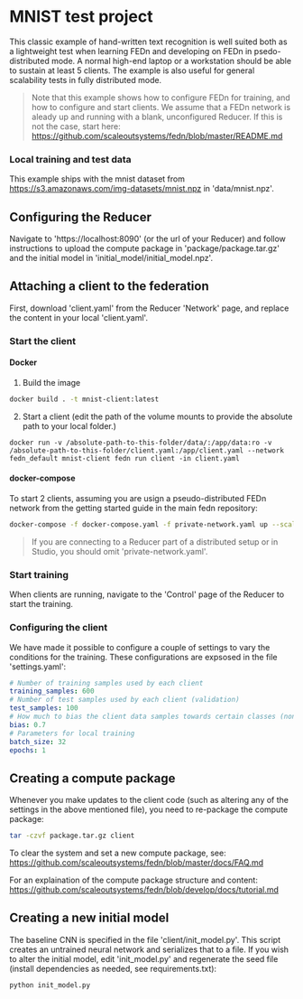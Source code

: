 # MNIST test project
This classic example of hand-written text recognition is well suited both as a lightweight test when learning FEDn and developing on FEDn in psedo-distributed mode. A normal high-end laptop or a workstation should be able to sustain at least 5 clients. The example is also useful for general scalability tests in fully distributed mode. 

> Note that this example shows how to configure FEDn for training, and how to configure and start clients. We assume that a FEDn network is aleady up and running with a blank, unconfigured Reducer. If this is not the case, start here: https://github.com/scaleoutsystems/fedn/blob/master/README.md

### Local training and test data
This example ships with the mnist dataset from https://s3.amazonaws.com/img-datasets/mnist.npz in 'data/mnist.npz'. 

## Configuring the Reducer  
Navigate to 'https://localhost:8090' (or the url of your Reducer) and follow instructions to upload the compute package in 'package/package.tar.gz' and the initial model in 'initial_model/initial_model.npz'. 

## Attaching a client to the federation

First, download 'client.yaml' from the Reducer 'Network' page, and replace the content in your local 'client.yaml'. 

### Start the client

#### Docker
1. Build the image

``` bash
docker build . -t mnist-client:latest
```

2. Start a client (edit the path of the volume mounts to provide the absolute path to your local folder.)
```
docker run -v /absolute-path-to-this-folder/data/:/app/data:ro -v /absolute-path-to-this-folder/client.yaml:/app/client.yaml --network fedn_default mnist-client fedn run client -in client.yaml 
```

#### docker-compose
To start 2 clients, assuming you are usign a pseudo-distributed FEDn network from the getting started guide in the main fedn repository: 

```bash
docker-compose -f docker-compose.yaml -f private-network.yaml up --scale client=2 
```
> If you are connecting to a Reducer part of a distributed setup or in Studio, you should omit 'private-network.yaml'. 

### Start training 
When clients are running, navigate to the 'Control' page of the Reducer to start the training. 

### Configuring the client
We have made it possible to configure a couple of settings to vary the conditions for the training. These configurations are expsosed in the file 'settings.yaml': 

```yaml 
# Number of training samples used by each client
training_samples: 600
# Number of test samples used by each client (validation)
test_samples: 100
# How much to bias the client data samples towards certain classes (non-IID data partitions)
bias: 0.7
# Parameters for local training
batch_size: 32
epochs: 1
```

## Creating a compute package
Whenever you make updates to the client code (such as altering any of the settings in the above mentioned file), you need to re-package the compute package:

```bash
tar -czvf package.tar.gz client
```
To clear the system and set a new compute package, see: https://github.com/scaleoutsystems/fedn/blob/master/docs/FAQ.md

For an explaination of the compute package structure and content: https://github.com/scaleoutsystems/fedn/blob/develop/docs/tutorial.md
 
## Creating a new initial model
The baseline CNN is specified in the file 'client/init_model.py'. This script creates an untrained neural network and serializes that to a file.  If you wish to alter the initial model, edit 'init_model.py' and regenerate the seed file (install dependencies as needed, see requirements.txt):

```bash
python init_model.py 
```

